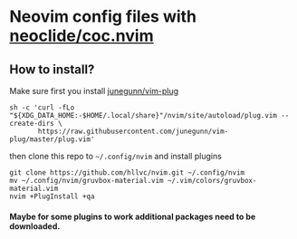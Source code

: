 # Neovim config files with [neoclide/coc.nvim](https://github.com/neoclide/coc.nvim)

## How to install?

Make sure first you install [junegunn/vim-plug](https://github.com/junegunn/vim-plug)

```
sh -c 'curl -fLo "${XDG_DATA_HOME:-$HOME/.local/share}"/nvim/site/autoload/plug.vim --create-dirs \
       https://raw.githubusercontent.com/junegunn/vim-plug/master/plug.vim'
```

then clone this repo to `~/.config/nvim` and install plugins

```
git clone https://github.com/hllvc/nvim.git ~/.config/nvim
mv ~/.config/nvim/gruvbox-material.vim ~/.vim/colors/gruvbox-material.vim
nvim +PlugInstall +qa
```

#### Maybe for some plugins to work additional packages need to be downloaded.
